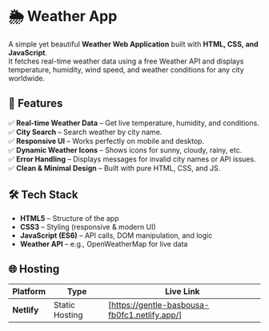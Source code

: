 # 🌦️ Weather App

A simple yet beautiful **Weather Web Application** built with **HTML, CSS, and JavaScript**.  
It fetches real-time weather data using a free Weather API  and displays temperature, humidity, wind speed, and weather conditions for any city worldwide.

## 🚀 Features
✅ **Real-time Weather Data** – Get live temperature, humidity, and conditions.  
✅ **City Search** – Search weather by city name.  
✅ **Responsive UI** – Works perfectly on mobile and desktop.  
✅ **Dynamic Weather Icons** – Shows icons for sunny, cloudy, rainy, etc.  
✅ **Error Handling** – Displays messages for invalid city names or API issues.  
✅ **Clean & Minimal Design** – Built with pure HTML, CSS, and  JS.

## 🛠️ Tech Stack
- **HTML5** – Structure of the app  
- **CSS3** – Styling (responsive & modern UI)  
- **JavaScript (ES6)** – API calls, DOM manipulation, and logic  
- **Weather API** – e.g., OpenWeatherMap for live data

## 🌐 Hosting

| Platform       | Type           | Live Link |
|----------------|----------------|-----------|
| **Netlify**    | Static Hosting | [https://gentle-basbousa-fb0fc1.netlify.app/]

